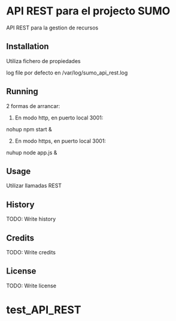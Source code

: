 # API REST para el projecto SUMO

API REST para la gestion de recursos

## Installation


Utiliza fichero de propiedades

log file por defecto en /var/log/sumo_api_rest.log

## Running

2 formas de arrancar:

1. En modo http, en puerto local 3001:

nohup npm start &

2. En modo https, en puerto local 3001:

nuhup node app.js &

## Usage

Utilizar llamadas REST


## History

TODO: Write history

## Credits

TODO: Write credits

## License

TODO: Write license
# test_API_REST
